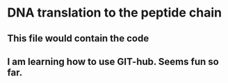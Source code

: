 # DNA translation to the peptide chain
## This file would contain the code
## I am learning how to use GIT-hub. Seems fun so far.
